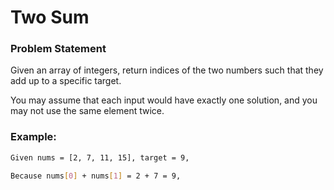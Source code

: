 # Two Sum

### Problem Statement

Given an array of integers, return indices of the two numbers such that they add up to a specific target.

You may assume that each input would have exactly one solution, and you may not use the same element twice.

### Example:

``` bash
Given nums = [2, 7, 11, 15], target = 9,

Because nums[0] + nums[1] = 2 + 7 = 9,
```
